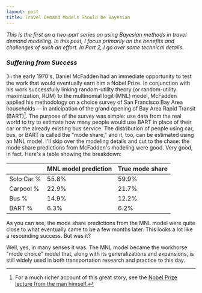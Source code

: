 ```yaml
---
layout: post
title: Travel Demand Models Should be Bayesian
---
```


*This is the first on a two-part series on using Bayesian methods in travel demand modeling. 
In this post, I focus primarily on the benefits and challenges of such an effort.
In Part 2, I go over some technical details.*
<!--more-->
### *Suffering from Success*

$\mathfrak{In}$ the early 1970's, Daniel McFadden had an immediate opportunity to test the work that would eventually earn him a Nobel Prize. 
In conjunction with his work successfully linking random-utility theory (or random-utility maximization, RUM) to the multinomial logit (MNL) model, McFadden applied his methodology on a choice survey of San Francisco Bay Area households -- in anticipation of the grand opening of Bay Area Rapid Transit (BART)[^1]. 
The purpose of the survey was simple: use data from the real world to try to estimate how many people would use BART in place of their car or the already existing bus service. 
The distribution of people using car, bus, or BART is called the "mode share," and it, too, can be estimated using an MNL model. 
I'll skip over the modeling details and cut to the chase: the mode share predictions from McFadden's modeling were good.
Very good, in fact. Here's a table showing the breakdown:

[^1]: For a much richer account of this great story, see the [Nobel Prize lecture from the man himself.](https://www.nobelprize.org/uploads/2018/06/mcfadden-lecture.pdf)

|            | MNL model prediction | True mode share |
| ---------- | -------------------- | --------------- |
| Solo Car % | 55.8%                | 59.9%           |
| Carpool %  | 22.9%                | 21.7%           |
| Bus %      | 14.9%                | 12.2%           |
| BART %     | 6.3%                 | 6.2%            |

As you can see, the mode share predictions from the MNL model were quite close to what eventually came to be a few months later.
This looks a lot like a resounding success.
But was it?

Well, yes, in many senses it was. 
The MNL model became the workhorse "mode choice" model that, along with its generalizations and expansions, is still widely used in both transportation research and practice to this day. 

